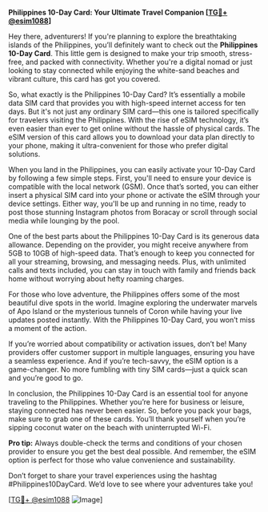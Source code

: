 **Philippines 10-Day Card: Your Ultimate Travel Companion [[TG💪+ @esim1088](https://t.me/s/esim1088)]**

Hey there, adventurers! If you're planning to explore the breathtaking islands of the Philippines, you’ll definitely want to check out the **Philippines 10-Day Card**. This little gem is designed to make your trip smooth, stress-free, and packed with connectivity. Whether you're a digital nomad or just looking to stay connected while enjoying the white-sand beaches and vibrant culture, this card has got you covered.

So, what exactly is the Philippines 10-Day Card? It’s essentially a mobile data SIM card that provides you with high-speed internet access for ten days. But it's not just any ordinary SIM card—this one is tailored specifically for travelers visiting the Philippines. With the rise of eSIM technology, it’s even easier than ever to get online without the hassle of physical cards. The eSIM version of this card allows you to download your data plan directly to your phone, making it ultra-convenient for those who prefer digital solutions.

When you land in the Philippines, you can easily activate your 10-Day Card by following a few simple steps. First, you'll need to ensure your device is compatible with the local network (GSM). Once that’s sorted, you can either insert a physical SIM card into your phone or activate the eSIM through your device settings. Either way, you'll be up and running in no time, ready to post those stunning Instagram photos from Boracay or scroll through social media while lounging by the pool.

One of the best parts about the Philippines 10-Day Card is its generous data allowance. Depending on the provider, you might receive anywhere from 5GB to 10GB of high-speed data. That’s enough to keep you connected for all your streaming, browsing, and messaging needs. Plus, with unlimited calls and texts included, you can stay in touch with family and friends back home without worrying about hefty roaming charges.

For those who love adventure, the Philippines offers some of the most beautiful dive spots in the world. Imagine exploring the underwater marvels of Apo Island or the mysterious tunnels of Coron while having your live updates posted instantly. With the Philippines 10-Day Card, you won’t miss a moment of the action.

If you’re worried about compatibility or activation issues, don’t be! Many providers offer customer support in multiple languages, ensuring you have a seamless experience. And if you’re tech-savvy, the eSIM option is a game-changer. No more fumbling with tiny SIM cards—just a quick scan and you’re good to go.

In conclusion, the Philippines 10-Day Card is an essential tool for anyone traveling to the Philippines. Whether you’re here for business or leisure, staying connected has never been easier. So, before you pack your bags, make sure to grab one of these cards. You’ll thank yourself when you’re sipping coconut water on the beach with uninterrupted Wi-Fi.

**Pro tip:** Always double-check the terms and conditions of your chosen provider to ensure you get the best deal possible. And remember, the eSIM option is perfect for those who value convenience and sustainability.

Don’t forget to share your travel experiences using the hashtag #Philippines10DayCard. We’d love to see where your adventures take you!

[[TG💪+ @esim1088](https://t.me/s/esim1088) ![Image](https://i.postimg.cc/Y0z9fWf4/image.png)]